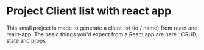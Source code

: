# Project Client list with react app

This small project is made to generate a client list (id / name) from react and react-app. 
The basic things you'd expect from a React app are here : CRUD, state and props
